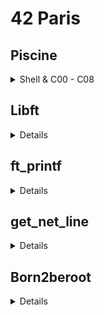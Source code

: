 # 42 Paris
## Piscine
<details>
<summary>Shell & C00 - C08</summary>

### Shell00
- echo
- file attributes
- SSH key
- midLS
- git commit
- gitignore
- diff
- clean

### Shell01
- print_groups
- find_sh
- count_files
- MAC
- create file name with \/"?*
- skip
- r_dwssap
- add_chelou

### C00 (print)
- ft_putchar
- ft_print_alphabet
- ft_print_reverse_alphabet
- ft_print_numbers
- ft_is_negative
- ft_print_comb
- ft_print_comb2
- ft_putnbr
- ft_print_combn

### C01 (pointer)
- ft_ft
- ft_ultimate_ft
- ft_swap
- ft_div_mod
- ft_ultimate_div_mod
- ft_putstr
- ft_strlen
- ft_rev_int_tab
- ft_sort_int_tab

### C02 (ascii)
- ft_strcpy
- ft_strncpy
- ft_str_is_alpha
- ft_str_is_numeric
- ft_str_is_lowercase
- ft_str_is_uppercase
- ft_str_is_printable
- ft_strupcase
- ft_strlowcase
- ft_strcapitalize
- ft_strlcpy
- ft_putstr_non_printable
- ft_print_memory

### C03 (string)
- ft_strcmp
- ft_strncmp
- ft_strcat
- ft_strncat
- ft_strstr
- ft_strlcat

### C04 (char <> nbr convert)
- ft_strlen
- ft_putstr
- ft_putnbr
- ft_atoi
- ft_putnbr_base
- ft_atoi_base

### C05 (maths)
- ft_iterative_factorial
- ft_recursive_factorial
- ft_iterative_power
- ft_recursive_power
- ft_fibonacci
- ft_sqrt
- ft_is_prime
- ft_find_next_prime
- ft_ten_queens_puzzle

### C06 (argc, argv)
- ft_print_program_name
- ft_print_params
- ft_rev_params
- ft_sort_params

### C07 (malloc)
- ft_strdup
- ft_range
- ft_ultimate_range
- ft_strjoin
- ft_convert_base
- ft_split

### C08 (header file)
- ft.h
- ft_boolean.h
- ft_abs.h
- ft_point.h
- ft_strs_to_tab
- ft_show_tab

</details>

## Libft
<details>

- Description
  - Recreate a library of functions similar to libc
- Functions allowed to use
  - malloc, free, write
- File structure
  - Header file
    - libft.h
  - Source file
  - Makefile

</details>

## ft_printf
<details>

- Description
  - Recreate the function printf() in C
  - Need to use varadic function
- Functions allowed to use
  - malloc, free, write, va_start, va_arg, va_copy, va_end
- Resources
  - Build a mini printf: https://www.youtube.com/watch?v=byRw36Y3Hjs
  - Explanation on variadic functions: https://www.youtube.com/watch?v=7Sph8JlRo0g
  - Build a printf part 1 format parser: https://www.youtube.com/watch?v=kM-DOhKR080
  - Build a printf part 2 render chars & strings: https://www.youtube.com/watch?v=7Cpqc6I9E9M
  - Build a printf part 3 render int & binary extra feature: https://www.youtube.com/watch?v=WPiZ9rZBllk
- my_prinf.c
  - Good starting point to understand what it takes to recreate the printf function
- File structure
  - Header file
    - ft_printf.h
  - Source file
    - ft_printf.c: main function
    - ft_word.c: helper function, to print char, string, % sign, normal word
    - ft_num.c: helper function, to print decimal, integer, unsigned int, hexadecimal, pointer
  - Makefile

</details>

## get_net_line
<details>

- Description
  - Write a function that returns a line read from a file descriptor
  - Static variable
- Functions allowed to use
  - read, malloc, free
- Resources
- File structure
  - Header file
    - get_next_line.h
  - Source file
    - get_next_line.c
    - get_next_line_utils.c
  - Makefile

</details>

## Born2beroot
<details>

- Description
  - Setup a virtual machine
- Functions allowed to use
- Resources
  - Walk through of the project, incl. bonus part: https://www.youtube.com/watch?v=EunJ4QJaAEw
  - Introduction to LVM | Linux Academy: https://www.youtube.com/watch?v=dMHFArkANP8&list=PLAoA-usw1t-4sIlwNXKS2RIn0ZBx4VQhn
  - Playlist on VM and relevant stuff: https://www.youtube.com/watch?v=dMHFArkANP8&list=PLAoA-usw1t-4sIlwNXKS2RIn0ZBx4VQhn
- File structure
  

</details>
